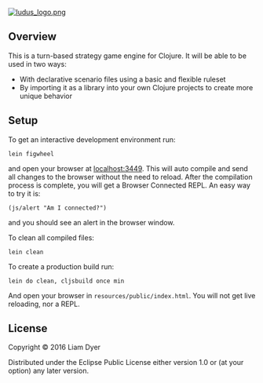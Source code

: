 
[![ludus_logo.png](http://s14.postimg.org/bgo8gy5dd/ludus_logo.png)](http://postimg.org/image/77jies23x/)

## Overview

This is a turn-based strategy game engine for Clojure. It will be able to be used in two ways:

* With declarative scenario files using a basic and flexible ruleset
* By importing it as a library into your own Clojure projects to create more unique behavior

## Setup

To get an interactive development environment run:

    lein figwheel

and open your browser at [localhost:3449](http://localhost:3449/).
This will auto compile and send all changes to the browser without the
need to reload. After the compilation process is complete, you will
get a Browser Connected REPL. An easy way to try it is:

    (js/alert "Am I connected?")

and you should see an alert in the browser window.

To clean all compiled files:

    lein clean

To create a production build run:

    lein do clean, cljsbuild once min

And open your browser in `resources/public/index.html`. You will not
get live reloading, nor a REPL. 

## License

Copyright © 2016 Liam Dyer

Distributed under the Eclipse Public License either version 1.0 or (at your option) any later version.
